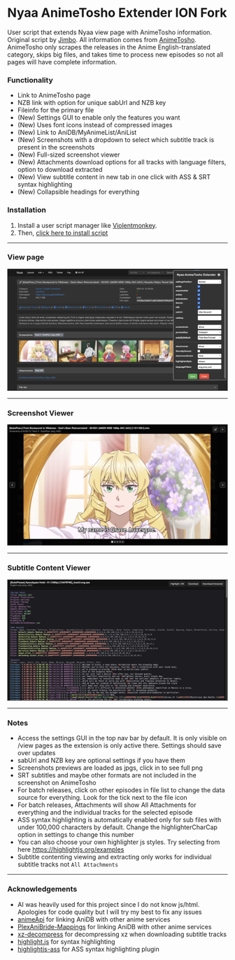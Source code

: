 # Nyaa AnimeTosho Extender ION Fork

User script that extends Nyaa view page with AnimeTosho information. Original script by [Jimbo](https://gitea.com/Jimbo/PT-Userscripts/src/branch/main/nyaa-animetosho.user.js). All information comes from [AnimeTosho](https://animetosho.org/). AnimeTosho only scrapes the releases in the Anime English-translated category, skips big files, and takes time to process new episodes so not all pages will have complete information.

### Functionality
- Link to AnimeTosho page
- NZB link with option for unique sabUrl and NZB key
- Fileinfo for the primary file
- (New) Settings GUI to enable only the features you want
- (New) Uses font icons instead of compressed images
- (New) Link to AniDB/MyAnimeList/AniList
- (New) Screenshots with a dropdown to select which subtitle track is present in the screenshots
- (New) Full-sized screenshot viewer
- (New) Attachments download options for all tracks with language filters, option to download extracted
- (New) View subtitle content in new tab in one click with ASS & SRT syntax highlighting
- (New) Collapsible headings for everything

### Installation
1. Install a user script manager like [Violentmonkey](https://violentmonkey.github.io/).
2. Then, [click here to install script](https://github.com/IONI0/Nyaa-AnimeTosho-Extender-ION-Fork/raw/refs/heads/main/Nyaa-AnimeTosho-Extender-ION-Fork.user.js)

---

### View page
![](main_image.jpg)

---

### Screenshot Viewer
![Screenshot Viewer](screenshot_viewer.jpg)

---

### Subtitle Content Viewer
![Subtitle Content Viewer](subtitle_content_viewer.jpg)

---

### Notes
- Access the settings GUI in the top nav bar by default. It is only visible on /view pages as the extension is only active there. Settings should save over updates
- sabUrl and NZB key are optional settings if you have them
- Screenshots previews are loaded as jpgs, click in to see full png
- SRT subtitles and maybe other formats are not included in the screenshot on AnimeTosho
- For batch releases, click on other episodes in file list to change the data source for everything. Look for the tick next to the file icon
- For batch releases, Attachments will show All Attachments for everything and the individual tracks for the selected episode
- ASS syntax highlighting is automatically enabled only for sub files with under 100,000 characters by default. Change the highlighterCharCap option in settings to change this number
- You can also choose your own highlighter js styles. Try selecting from here https://highlightjs.org/examples
- Subtitle contenting viewing and extracting only works for individual subtitle tracks not `All Attachments`

---

### Acknowledgements
- AI was heavily used for this project since I do not know js/html. Apologies for code quality but I will try my best to fix any issues
- [animeApi](https://github.com/nattadasu/animeApi) for linking AniDB with other anime services
- [PlexAniBride-Mappings](https://github.com/eliasbenb/PlexAniBridge-Mappings) for linking AniDB with other anime services
- [xz-decompress](https://github.com/httptoolkit/xz-decompress) for decompressing xz when downloading subtitle tracks
- [highlight.js](https://github.com/highlightjs/highlight.js) for syntax highlighting
- [highlightjs-ass](https://github.com/GrygrFlzr/highlightjs-ass/) for ASS syntax highlighting plugin